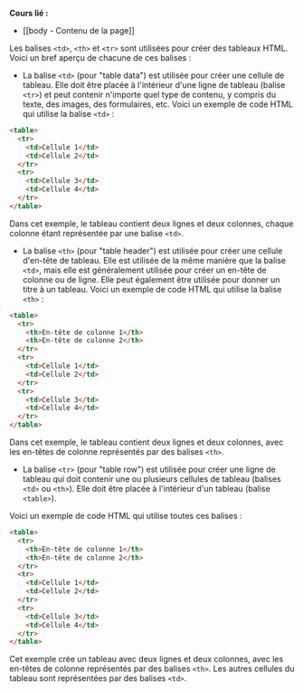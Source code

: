 **Cours lié :**
- [[body - Contenu de la page]]

Les balises `<td>`, `<th>` et `<tr>` sont utilisées pour créer des tableaux HTML. Voici un bref aperçu de chacune de ces balises :

-   La balise `<td>` (pour "table data") est utilisée pour créer une cellule de tableau. Elle doit être placée à l'intérieur d'une ligne de tableau (balise `<tr>`) et peut contenir n'importe quel type de contenu, y compris du texte, des images, des formulaires, etc. Voici un exemple de code HTML qui utilise la balise `<td>` :

```HTML
<table>
  <tr>
    <td>Cellule 1</td>
    <td>Cellule 2</td>
  </tr>
  <tr>
    <td>Cellule 3</td>
    <td>Cellule 4</td>
  </tr>
</table>
```

Dans cet exemple, le tableau contient deux lignes et deux colonnes, chaque colonne étant représentée par une balise `<td>`.

-   La balise `<th>` (pour "table header") est utilisée pour créer une cellule d'en-tête de tableau. Elle est utilisée de la même manière que la balise `<td>`, mais elle est généralement utilisée pour créer un en-tête de colonne ou de ligne. Elle peut également être utilisée pour donner un titre à un tableau. Voici un exemple de code HTML qui utilise la balise `<th>` :

```HTML
<table>
  <tr>
    <th>En-tête de colonne 1</th>
    <th>En-tête de colonne 2</th>
  </tr>
  <tr>
    <td>Cellule 1</td>
    <td>Cellule 2</td>
  </tr>
  <tr>
    <td>Cellule 3</td>
    <td>Cellule 4</td>
  </tr>
</table>
```

Dans cet exemple, le tableau contient deux lignes et deux colonnes, avec les en-têtes de colonne représentés par des balises `<th>`.

-   La balise `<tr>` (pour "table row") est utilisée pour créer une ligne de tableau qui doit contenir une ou plusieurs cellules de tableau (balises `<td>` ou `<th>`). Elle doit être placée à l'intérieur d'un tableau (balise `<table>`).

Voici un exemple de code HTML qui utilise toutes ces balises :

```HTML
<table>
  <tr>
    <th>En-tête de colonne 1</th>
    <th>En-tête de colonne 2</th>
  </tr>
  <tr>
    <td>Cellule 1</td>
    <td>Cellule 2</td>
  </tr>
  <tr>
    <td>Cellule 3</td>
    <td>Cellule 4</td>
  </tr>
</table>
```

Cet exemple crée un tableau avec deux lignes et deux colonnes, avec les en-têtes de colonne représentés par des balises `<th>`. Les autres cellules du tableau sont représentées par des balises `<td>`.